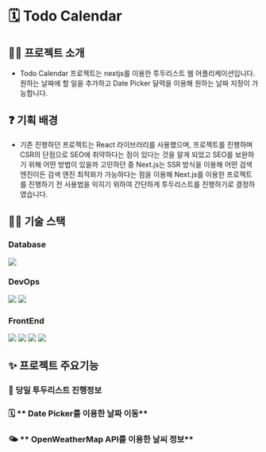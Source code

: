# 🗓️ Todo Calendar

## 👨‍💻 프로젝트 소개
 - Todo Calendar 프로젝트는 nextjs를 이용한 투두리스트 웹 어플리케이션입니다. 원하는 날짜에 할 일을 추가하고 Date Picker 달력을 이용해 원하는 날짜 지정이 가능합니다. 
## ❓ 기획 배경
- 기존 진행하던 프로젝트는 React 라이브러리를 사용했으며, 프로젝트를 진행하며 CSR의 단점으로 SEO에 취약하다는 점이 있다는 것을 알게 되었고 SEO를 보완하기 위해 어떤 방법이 있을까 고민하던 중 Next.js는 SSR 방식을 이용해 어떤 검색엔진이든 검색 엔진 최적화가 가능하다는 점을 이용해 Next.js를 이용한 프로젝트를 진행하기 전 사용법을 익히기 위하여 간단하게 투두리스트를 진행하기로 결정하였습니다. 

## 👨‍🔧 기술 스택 

### Database
<img src="https://img.shields.io/badge/json-000000?style=flat-square&logo=json&logoColor=#232F3E"/></a>

### DevOps
<img src="https://img.shields.io/badge/vercel-000000?style=flat-square&logo=vercel&logoColor=#232F3E"/></a>
<img src="https://img.shields.io/badge/Glitch-000000?style=flat-square&logo=Glitch&logoColor=3333ff"/></a>

### FrontEnd
<img src="https://img.shields.io/badge/React-000000?style=flat-square&logo=React&logoColor="/></a>
<img src="https://img.shields.io/badge/nextJS-000000?style=flat-square&logo=Next.js&logoColor=#FFCA28"/></a>
<img src="https://img.shields.io/badge/Recoil-000000?style=flat-square&logo=Recoil&logoColor=3578E5"/></a>
<img src="https://img.shields.io/badge/tailwindCSS-000000?style=flat-square&logo=tailwindCSS&logoColor=06B6D4"/></a>


## ✨ 프로젝트 주요기능

### 🔐  **당일 투두리스트 진행정보**



### 🗓️ ** Date Picker를 이용한 날짜 이동**


### 🌤️ ** OpenWeatherMap API를 이용한 날씨 정보**

